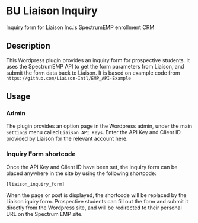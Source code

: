 # BU Liaison Inquiry #
Inquiry form for Liaison Inc.'s SpectrumEMP enrollment CRM
## Description
This Wordpress plugin provides an inquiry form for prospective students.  It uses the SpectrumEMP API to get the form parameters from Liaison, and submit the form data back to Liaison. It is based on example code from `https://github.com/Liaison-Intl/EMP_API-Example`
## Usage
### Admin
The plugin provides an option page in the Wordpress admin, under the main `Settings` menu called `Liaison API Keys`.  Enter the API Key and Client ID provided by Liaison for the relevant account here.
### Inquiry Form shortcode
Once the API Key and Client ID have been set, the inquiry form can be placed anywhere in the site by using the following shortcode:

`[liaison_inquiry_form]`

When the page or post is displayed, the shortcode will be replaced by the Liaison iquiry form.  Prospective students can fill out the form and submit it directly from the Wordpress site, and will be redirected to their personal URL on the Spectrum EMP site.